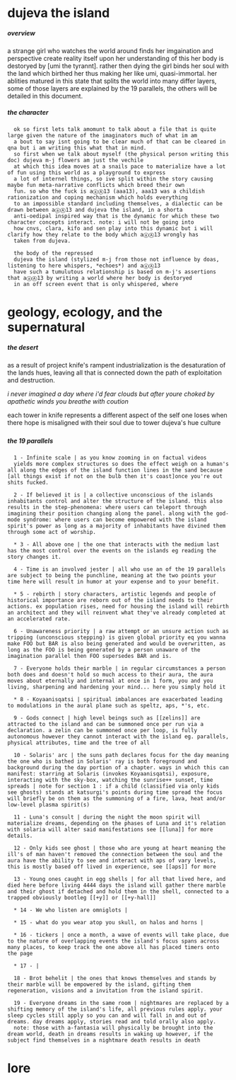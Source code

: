 # dujeva the island

##### overview 
  a strange girl who watches the world around finds her imgaination and perspective create reality itself
upon her understanding of this her body is destoryed by [umi the tyrannt]. rather then dying the girl binds her soul 
with the land which birthed her thus making her like umi, quasi-immortal. her ablities matured in this state that splits 
the world into many differ layers, some of those layers are explained by the 19 parallels, the others will be detailed in
this document.

  ##### the character
      ok so first lets talk amomunt to talk about a file that is quite large given the nature of the imaginators much of what im am 
      a bout to say isnt going to be clear much of that can be cleared in qna but i am writing this what that in mind.
      so first when we talk about myself (the physical person writing this doc) dujeva m-j flowers am just the vechile 
      at which this idea moves at a snails pace to materialize have a lot of fun using this world as a playground to express 
      a lot of internel things, so ive split within the story causing maybe fun meta-narrative conflicts which breed their own 
      fun. so who the fuck is aⓐⒶ13 (aaa13), aaa13 was a childish rationization and coping mechanism which holds everything 
      to an impossible standard including themselves, a dialectic can be drawn between aⓐⒶ13 and dujeva the island, in a shorta 
      anti-oedipal inspired way that is the dynamic for which these two character concepts interact. note: i will not be going into 
      how cnvs, clara, kifo and sen play into this dynamic but i will clarify how they relate to the body which aⓐⒶ13 wrongly has 
      taken from dujeva. 
      
      the body of the repressed
      dujeva the island (stylized m-j from those not influence by doas, listening to here whispers, *echoes*) and aⓐⒶ13 
      have such a tumulutous relationship is based on m-j's assertions that aⓐⒶ13 by writing a world where her body is destoryed
      in an off screen event that is only whispered, where

# geology, ecology, and the supernatural

##### the desert
  as a result of project knife's rampent industrialization is the desaturation of the lands hues, leaving all that is connected
down the path of exploitation and destruction.

   *i never imagined a day where i'd fear clouds
   but after youre choked by apathetic winds you breathe with coution*
   
each tower in knife represents a different aspect of the self one loses
when there hope is misaligned with their soul due to tower dujeva's hue culture 

##### 

##### the 19 parallels
      1 - Infinite scale | as you know zooming in on factual videos
      yields more complex structures so does the effect weigh on a human's all along the edges of the island function lines in the sand because [all things exist if not on the bulb then it's coast]once you're out shits fucked.
      
      2 - If believed it is | a collective unconscious of the islands inhabitants control and alter the structure of the island. this also results in the step-phenomena: where users can teleport through imagining their position changing along the panel. along with the god-mode syndrome: where users can become empowered with the island spirit's power as long as a majority of inhabitants have divined them through some act of worship.
      
      * 3 - All above one | the one that interacts with the medium last has the most control over the events on the islands eg reading the story changes it.
      
      4 - Time is an involved jester | all who use an of the 19 parallels are subject to being the punchline, meaning at the two points your time here will result in humor at your expense and to your benefit.
      
      * 5 - rebirth | story characters, artistic legends and people of historical importance are reborn out of the island needs to their actions. ex population rises, need for housing the island will rebirth an architect and they will reinvent what they've already completed at an accelerated rate. 
      
      6 - Unawareness priority | a raw attempt or an unsure action such as tripping (unconscious stepping) is given global priority eq you wanna make FOO but BAR is also being generated and would be overwritten, as long as the FOO is being generated by a person unaware of the imagination parallel then FOO supersedes BAR and is.
      
      7 - Everyone holds their marble | in regular circumstances a person both does and doesn't hold so much access to their aura, the aura moves about eternally and internal at once in 1 form, you and you living, sharpening and hardening your mind... here you simply hold it 
      
      * 8 - Koyaanisqatsi | spiritual imbalances are exacerbated leading to modulations in the aural plane such as speltz, aps, *'s, etc.
      
      9 - Gods connect | high level beings such as [[zelins]] are attracted to the island and can be summoned once per run via a declaration. a zelin can be summoned once per loop, is fully autonomous however they cannot interact with the island eg. parallels, physical attributes, time and the tree of all
      
      10 - Solaris' arc | the suns path declares focus for the day meaning the one who is bathed in Solaris' ray is both foreground and background during the day portion of a chapter. ways in which this can manifest: starring at Solaris (invokes Koyaanisqatsi), exposure, interacting with the sky-box, watching the sunrise++ sunset, time spreads | note for section 1 : if a child (classified via only kids see ghosts) stands at katsurgi's points during time spread the focus will briefly be on them as the summoning of a fire, lava, heat and/or low-level plasma spirit(s)
      
      11 - Luna's consult | during the night the moon spirit will materialize dreams, depending on the phases of Luna and it's relation with solaria will alter said manifestations see [[luna]] for more details.
      
      12 - Only kids see ghost | those who are young at heart meaning the ill's of man haven't removed the connection between the soul and the aura have the ability to see and interact with aps of vary levels, this is mostly based off lived in experience, see [[aps]] for more
      
      13 - Young ones caught in egg shells | for all that lived here, and died here before living 4444 days the island will gather there marble and their ghost if detached and hold them in the shell, connected to a trapped obviously bootleg [[+y]] or [[+y-hall]] 
      
      * 14 - We who listen are omniglots | 
      
      * 15 - what do you wear atop you skull, on halos and horns |
      
      * 16 - tickers | once a month, a wave of events will take place, due to the nature of overlapping events the island's focus spans across many places, to keep track the one above all has placed timers onto the page
      
      * 17 - | 
      
      18 - Brot behelit | the ones that knows themselves and stands by their marble will be empowered by the island, gifting them regeneration, visions and a invitation from the island spirit. 
      
      19 - Everyone dreams in the same room | nightmares are replaced by a shifting memory of the island's life, all previous rules apply. your sleep cycles still apply so you can and will fall in and out of dreams. day dreams apply, stories read and told orally also apply. 
      note: those with a-fantasia will physically be brought into the dream world, death in dreams results in waking up however, if the subject find themselves in a nightmare death results in death

# lore
